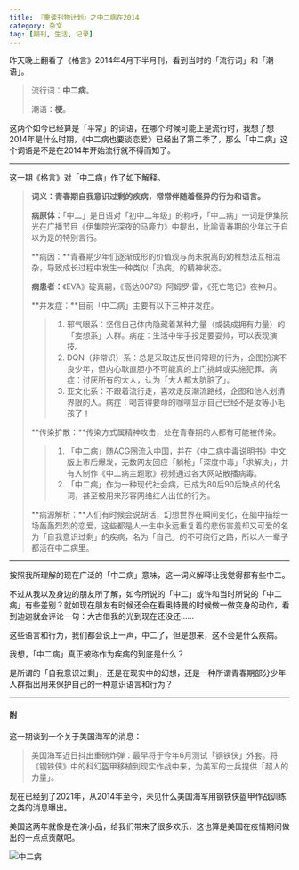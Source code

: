 ```yaml
---
title: 『重读刊物计划』之中二病在2014
category: 杂文
tag: [期刊, 生活, 记录]
---
```


昨天晚上翻看了《格言》2014年4月下半月刊，看到当时的「流行词」和「潮语」。

> 流行词：**中二病**。
>
> 潮语：**梗**。

这两个如今已经算是「平常」的词语，在哪个时候可能正是流行时，我想了想2014年是什么时期，《中二病也要谈恋爱》已经出了第二季了，那么「中二病」这个词语是不是在2014年开始流行就不得而知了。

---

这一期《格言》对「中二病」作了如下解释。

> **词义：青春期自我意识过剩的疾病，常常伴随着怪异的行为和语言。**
>
> **病原体：**「中二」是日语对「初中二年级」的称呼，「中二病」一词是伊集院光在广播节目《伊集院光深夜的马鹿力》中提出，比喻青春期的少年过于自以为是的特别言行。
>
> **病因：**青春期少年们逐渐成形的价值观与尚未脱离的幼稚想法互相混杂，导致成长过程中发生一种类似「热病」的精神状态。
>
> **病患者：**《EVA》碇真嗣，《高达0079》阿姆罗·雷，《死亡笔记》夜神月。
>
> **并发症：**目前「中二病」主要有以下三种并发症。
>
> > 1. 邪气眼系：坚信自己体内隐藏着某种力量（或装成拥有力量）的「妄想系」人群。病症：生活中举手投足要耍帅，可以表现演技。
> > 2. DQN（非常识）系：总是采取违反世间常理的行为，企图扮演不良少年，但内心耿直胆小不可能真的上门挑衅或实施犯罪。病症：讨厌所有的大人，认为「大人都太肮脏了」。
> > 3. 亚文化系：不跟着流行走，喜欢走反潮流路线，企图和他人划清界限的人。病症：喝苦得要命的咖啡显示自己已经不是汝等小毛孩了！
>
> **传染扩散：**传染方式属精神攻击，处在青春期的人都有可能被传染。
>
> > 1. 「中二病」随ACG圈流入中国，并在《中二病中毒说明书》中文版上市后爆发，无数网友回应「躺枪」「深度中毒」「求解决」，并有人制作《中二病主题歌》视频通过各大网站散播病毒。
> > 2. 「中二病」作为一种现代社会病，已成为80后90后缺点的代名词，甚至被用来形容网络红人出位的行为。
>
> **病源解析：**人们有时候会说胡话，幻想世界在瞬间变化，在脑中描绘一场轰轰烈烈的恋爱，这些都是人一生中永远重复着的悲伤害羞却又可爱的名为「自我意识过剩」的疾病，名为「自己」的不可绕行之路，所以人一辈子都活在中二病里。

---

按照我所理解的现在广泛的「中二病」意味，这一词义解释让我觉得都有些中二。

不过从我以及身边的朋友所了解，如今所说的「中二」或许和当时所说的「中二病」有些差别？就如现在朋友有时候还会在看奥特曼的时候做一做变身的动作，看到迪迦就会评论一句：大古借我的光到现在还没还……

这些语言和行为，我们都会说上一声，中二了，但是想来，这不会是什么疾病。

我想，「中二病」真正被称作为疾病的到底是什么？

是所谓的「自我意识过剩」，还是在现实中的幻想，还是一种所谓青春期部分少年人群指出用来保护自己的一种意识语言和行为？

--------

#### 附

这一期谈到一个关于美国海军的消息：

> 美国海军近日抖出重磅炸弹：最早将于今年6月测试「钢铁侠」外套。将《钢铁侠》中的科幻盔甲移植到现实作战中来，为美军的士兵提供「超人的力量」。

现在已经到了2021年，从2014年至今，未见什么美国海军用钢铁侠盔甲作战训练之类的消息曝出。

美国这两年就像是在演小品，给我们带来了很多欢乐，这也算是美国在疫情期间做出的一点点贡献吧。

![中二病](https://imglf4.lf127.net/img/N1ZVNXBuaTNneUVyV21wWG4xSVRJTURSeEE1d1NGK0tDTGJ0d3o2SVMxUlh2RUF1ODBxNENRPT0.png?imageView&thumbnail=1680x0&quality=96&stripmeta=0)